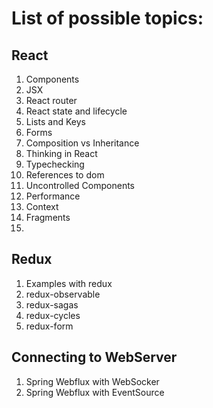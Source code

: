# List of possible topics:

## React

1. Components
2. JSX
3. React router
4. React state and lifecycle
5. Lists and Keys
6. Forms
7. Composition vs Inheritance
8. Thinking in React
9. Typechecking
10. References to dom
11. Uncontrolled Components
12. Performance
13. Context
14. Fragments
15. 

## Redux

1. Examples with redux
2. redux-observable
3. redux-sagas
4. redux-cycles
5. redux-form

## Connecting to WebServer

1. Spring Webflux with WebSocker
2. Spring Webflux with EventSource